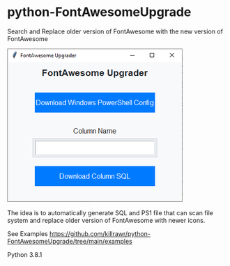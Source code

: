 # python-FontAwesomeUpgrade

Search and Replace older version of FontAwesome with the new version of FontAwesome

![Gui Screenshot](https://raw.githubusercontent.com/killrawr/python-FontAwesomeUpgrade/refs/heads/main/images/fa_upgrade_gui.png)

The idea is to automatically generate SQL and PS1 file that can scan file system and replace older version of FontAwesome with newer icons.

See Examples https://github.com/killrawr/python-FontAwesomeUpgrade/tree/main/examples

Python 3.8.1
